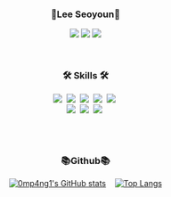 <!--
**0mp4ng1/0mp4ng1** is a ✨ _special_ ✨ repository because its `README.md` (this file) appears on your GitHub profile.

Here are some ideas to get you started:

- 🔭 I’m currently working on ...
- 🌱 I’m currently learning ...
- 👯 I’m looking to collaborate on ...
- 🤔 I’m looking for help with ...
- 💬 Ask me about ...
- 📫 How to reach me: ...
- 😄 Pronouns: ...
- ⚡ Fun fact: ...
-->

<h3 align="center">🌱Lee Seoyoun🌱</h3>

<p align="center">
<a href="mailto:seoyoun059@gmail.com" target="_blank"><img src="https://img.shields.io/badge/Gmail-EA4335?style=flat&logo=Gmail&logoColor=white"/></a>
<a href="https://github.com/0mp4ng1" target="_blank"><img src="https://img.shields.io/badge/github-181717?style=flat&logo=github&logoColor=white"/></a>
<a href="https://www.instagram.com/0mp4ng1/" target="_blank"><img src="https://img.shields.io/badge/Instagram-E4405F?style=flat&logo=Instagram&logoColor=white"/></a>
</p>
<br>

<h3 align="center">🛠️ Skills 🛠️</h3>
<p align="center">
  <img src="https://img.shields.io/badge/C-A8B9CC?style=flat&logo=C&logoColor=white"/></a>&nbsp
  <img src="https://img.shields.io/badge/C++-00599C?style=flat&logo=C%2B%2B&logoColor=white"/></a>&nbsp
  <img src="https://img.shields.io/badge/Python-3766AB?style=flat&logo=Python&logoColor=white"/></a>&nbsp
  <img src="https://img.shields.io/badge/javascript-F7DF1E?style=flat&logo=javascript&logoColor=black"></a>&nbsp
  <img src="https://img.shields.io/badge/java-007396?style=flat&logo=java&logoColor=white"></a>&nbsp
  <br>
  <img src="https://img.shields.io/badge/node.js-339933?style=flat&logo=Node.js&logoColor=white"></a>&nbsp
  <img src="https://img.shields.io/badge/Django-092E20?style=flat&logo=Django&logoColor=white"/></a>&nbsp
  <img src="https://img.shields.io/badge/Mysql-E6B91E?style=flat&logo=MySql&logoColor=white"/></a>&nbsp
</p>
<br>

<!--
<h3 align="center"> 💻BOJ💻 </h3>

<div align="center">

[![BOJ
프로필](http://mazassumnida.wtf/api/v2/generate_badge?boj=0mp4ng1)](https://icpc.me/0mp4ng1)&nbsp;&nbsp;&nbsp;&nbsp;[![0mp4ng1 profile](http://mazandi.herokuapp.com/api?handle=0mp4ng1)](https://solved.ac/0mp4ng1)

</div>
-->

 <br>

<h3 align="center"> 📚Github📚 </h3>

<div align="center">

[![0mp4ng1's GitHub stats](https://github-readme-stats.vercel.app/api?username=0mp4ng1&count_private=true&show_icons=true)](https://github.com/0mp4ng1/github-readme-stats)&nbsp;&nbsp;&nbsp;&nbsp;[![Top Langs](https://github-readme-stats.vercel.app/api/top-langs/?username=0mp4ng1&count_private=true)](https://github.com/0mp4ng1/github-readme-stats)

</div>
